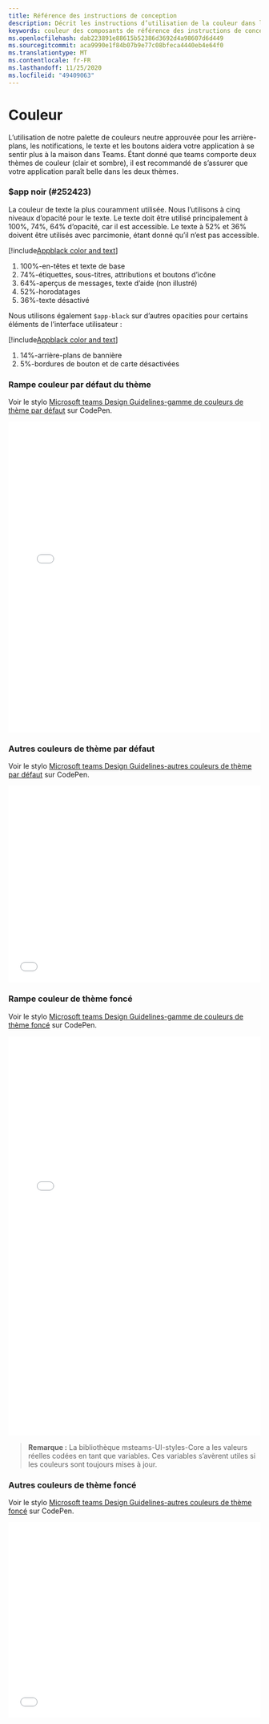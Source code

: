 ```yaml
---
title: Référence des instructions de conception
description: Décrit les instructions d’utilisation de la couleur dans les applications
keywords: couleur des composants de référence des instructions de conception teams
ms.openlocfilehash: dab223891e88615b52386d3692d4a98607d6d449
ms.sourcegitcommit: aca9990e1f84b07b9e77c08bfeca4440eb4e64f0
ms.translationtype: MT
ms.contentlocale: fr-FR
ms.lasthandoff: 11/25/2020
ms.locfileid: "49409063"
---
```

# <a name="color"></a>Couleur

L’utilisation de notre palette de couleurs neutre approuvée pour les arrière-plans, les notifications, le texte et les boutons aidera votre application à se sentir plus à la maison dans Teams. Étant donné que teams comporte deux thèmes de couleur (clair et sombre), il est recommandé de s’assurer que votre application paraît belle dans les deux thèmes.

### <a name="app-black-252423"></a>$app noir (#252423)

La couleur de texte la plus couramment utilisée. Nous l’utilisons à cinq niveaux d’opacité pour le texte. Le texte doit être utilisé principalement à 100%, 74%, 64% d’opacité, car il est accessible. Le texte à 52% et 36% doivent être utilisés avec parcimonie, étant donné qu’il n’est pas accessible.

[!include[Appblack color and text](~/includes/design/color-image-appblack-text.html)]

1. 100%-en-têtes et texte de base
2. 74%-étiquettes, sous-titres, attributions et boutons d’icône
3. 64%-aperçus de messages, texte d’aide (non illustré)
4. 52%-horodatages
5. 36%-texte désactivé

Nous utilisons également `$app-black` sur d’autres opacities pour certains éléments de l’interface utilisateur :

[!include[Appblack color and text](~/includes/design/color-image-appblack-ui.html)]

1. 14%-arrière-plans de bannière
2. 5%-bordures de bouton et de carte désactivées

### <a name="default-theme-color-ramp"></a>Rampe couleur par défaut du thème

Voir le stylo [Microsoft teams Design Guidelines-gamme de couleurs de thème par défaut](https://codepen.io/msteams/pen/KyPmqL/) sur CodePen.

<iframe height='620' scrolling='no' title='Instructions de conception de Microsoft teams-gamme de couleurs de thème par défaut' src='//codepen.io/msteams/embed/KyPmqL/?height=682&theme-id=31655&default-tab=result&embed-version=2' frameborder='no' allowtransparency='true' allowfullscreen='true' style='width: 100%;'>Voir le stylo <a href='https://codepen.io/msteams/pen/KyPmqL/'>Microsoft teams Design Guidelines-gamme de couleurs de thème par défaut</a> par Microsoft Teams (<a href='https://codepen.io/msteams'>@msteams</a>) sur <a href='https://codepen.io'>CodePen</a>.
</iframe>

### <a name="other-default-theme-colors"></a>Autres couleurs de thème par défaut

Voir le stylo [Microsoft teams Design Guidelines-autres couleurs de thème par défaut](https://codepen.io/msteams/pen/zPOdYJ/) sur CodePen.

<iframe height='392' scrolling='no' title='Instructions de conception de Microsoft teams-autres couleurs de thème par défaut' src='//codepen.io/msteams/embed/zPOdYJ/?height=442&theme-id=31655&default-tab=result&embed-version=2' frameborder='no' allowtransparency='true' allowfullscreen='true' style='width: 100%;'>Voir le stylo <a href='https://codepen.io/msteams/pen/zPOdYJ/'>Microsoft teams Design Guidelines-autres couleurs de thème par défaut</a> par Microsoft Teams (<a href='https://codepen.io/msteams'>@msteams</a>) sur <a href='https://codepen.io'>CodePen</a>.
</iframe>

### <a name="dark-theme-color-ramp"></a>Rampe couleur de thème foncé

Voir le stylo [Microsoft teams Design Guidelines-gamme de couleurs de thème foncé](https://codepen.io/msteams/pen/BmBwjx/) sur CodePen.

<iframe height='798' scrolling='no' title='Instructions de conception de Microsoft teams-rampe couleur du thème foncé' src='//codepen.io/msteams/embed/BmBwjx/?height=846&theme-id=31655&default-tab=result&embed-version=2' frameborder='no' allowtransparency='true' allowfullscreen='true' style='width: 100%;'>Voir le stylo <a href='https://codepen.io/msteams/pen/BmBwjx/'>Microsoft teams Design Guidelines-gamme de couleurs de thème foncé</a> par Microsoft Teams (<a href='https://codepen.io/msteams'>@msteams</a>) sur <a href='https://codepen.io'>CodePen</a>.
</iframe>

> **Remarque :** La bibliothèque msteams-UI-styles-Core a les valeurs réelles codées en tant que variables. Ces variables s’avèrent utiles si les couleurs sont toujours mises à jour.


### <a name="other-dark-theme-colors"></a>Autres couleurs de thème foncé

Voir le stylo [Microsoft teams Design Guidelines-autres couleurs de thème foncé](https://codepen.io/msteams/pen/zPOEXN/) sur CodePen.

<iframe height='390' scrolling='no' title='Instructions de conception de Microsoft teams-autres couleurs de thème foncé' src='//codepen.io/msteams/embed/zPOEXN/?height=442&theme-id=31655&default-tab=result&embed-version=2' frameborder='no' allowtransparency='true' allowfullscreen='true' style='width: 100%;'>Voir le stylo <a href='https://codepen.io/msteams/pen/zPOEXN/'>Microsoft teams Design Guidelines-autres couleurs de thème foncé</a> par Microsoft Teams (<a href='https://codepen.io/msteams'>@msteams</a>) sur <a href='https://codepen.io'>CodePen</a>.
</iframe>
